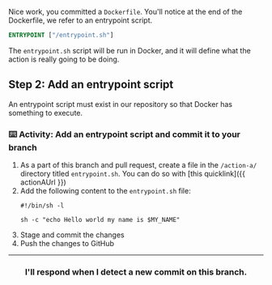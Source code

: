 Nice work, you committed a `Dockerfile`. You'll notice at the end of the Dockerfile, we refer to an entrypoint script.

```Dockerfile
ENTRYPOINT ["/entrypoint.sh"]
```

The `entrypoint.sh` script will be run in Docker, and it will define what the action is really going to be doing.

## Step 2: Add an entrypoint script

An entrypoint script must exist in our repository so that Docker has something to execute.

### :keyboard: Activity: Add an entrypoint script and commit it to your branch

1. As a part of this branch and pull request, create a file in the `/action-a/` directory titled `entrypoint.sh`. You can do so with [this quicklink]({{ actionAUrl }})
1. Add the following content to the `entrypoint.sh` file:
    ```shell
    #!/bin/sh -l

	sh -c "echo Hello world my name is $MY_NAME"
    ```
1. Stage and commit the changes
1. Push the changes to GitHub

<hr>
<h3 align="center">I'll respond when I detect a new commit on this branch.</h3>
